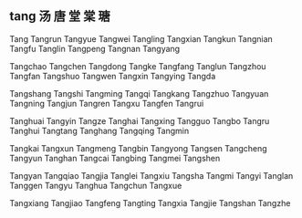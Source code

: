 tang  汤 唐 堂 棠 瑭 
---

Tang Tangrun Tangyue Tangwei Tangling Tangxian Tangkun Tangnian Tangfu Tanglin Tangpeng Tangnan Tangyang 

Tangchao Tangchen Tangdong Tangke Tangfang Tanglun Tangzhou Tangfan Tangshuo Tangwen Tangxin Tangying Tangda 

Tangshang Tangshi Tangming Tangqi Tangkang Tangzhuo Tangyuan Tangning Tangjun Tangren  Tangxu Tangfen Tangrui 

Tanghuai Tangyin Tangze Tanghai Tangxing Tangguo Tangbo  Tangru Tanghui Tangtang Tanghang Tangqing Tangmin 

Tangkai Tangxun Tangmeng Tangbin Tangyong Tangsen Tangcheng Tangyun Tanghan Tangcai Tangbing Tangmei Tangshen 

Tangyan Tangqiao  Tangjia Tanglei Tangxiu Tangsha Tangmi Tangyi Tanglan Tanggen Tangyu Tanghua Tangchun Tangxue 

Tangxiang Tangjiao Tangfeng Tangting Tangxia Tangjie Tangshan Tangzhe 
